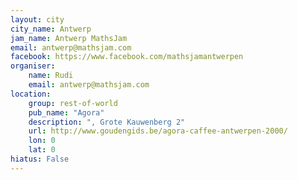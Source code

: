 ```yaml
---
layout: city                                           
city_name: Antwerp                                                               
jam_name: Antwerp MathsJam
email: antwerp@mathsjam.com
facebook: https://www.facebook.com/mathsjamantwerpen
organiser:
    name: Rudi
    email: antwerp@mathsjam.com
location:
    group: rest-of-world
    pub_name: "Agora"
    description: ", Grote Kauwenberg 2"
    url: http://www.goudengids.be/agora-caffee-antwerpen-2000/
    lon: 0
    lat: 0
hiatus: False
---
```

